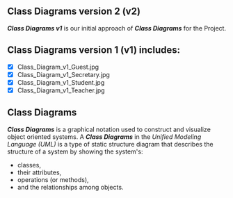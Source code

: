 ## Class Diagrams version 2 (v2)
**_Class Diagrams v1_** is our initial approach of **_Class Diagrams_** for the Project.

## Class Diagrams version 1 (v1) includes:
- [x] Class_Diagram_v1_Guest.jpg
- [x] Class_Diagram_v1_Secretary.jpg
- [x] Class_Diagram_v1_Student.jpg
- [x] Class_Diagram_v1_Teacher.jpg

## Class Diagrams
**_Class Diagrams_** is a graphical notation used to construct and visualize object oriented systems. 
A **_Class Diagrams_** in the _Unified Modeling Language (UML)_ is a type of static structure diagram that describes the structure of a system by showing the system's:

- classes,
- their attributes,
- operations (or methods),
- and the relationships among objects.



